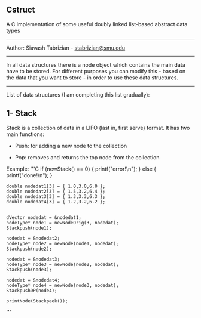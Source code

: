 ## Cstruct
A C implementation of some useful doubly linked list-based abstract data types

-----------

Author: Siavash Tabrizian - stabrizian@smu.edu

-----------

In all data structures there is a node object 
which contains the main data have to be stored.
For different purposes you can modify this  - based on the data that you want to store - 
in order to use these data structures.

-----------

List of data structures (I am completing this list gradually):

## 1- Stack

Stack is a collection of data in a LIFO (last in, first serve) format. 
It has two main functions:

- Push: for adding a new node to the collection

- Pop: removes and returns the top node from the collection

Example:
'''C
	if (newStack() == 0)
	{
		printf("error!\n");
	}
	else
	{
		printf("done!\n");
	}

	double nodedat1[3] = { 1.0,3.0,6.0 };
	double nodedat2[3] = { 1.5,3.2,6.4 };
	double nodedat3[3] = { 1.3,3.3,6.3 };
	double nodedat4[3] = { 1.2,3.2,6.2 };

	
	dVector nodedat = &nodedat1;
	nodeType* node1 = newNodeOrig(3, nodedat);
	Stackpush(node1);

	nodedat = &nodedat2;
	nodeType* node2 = newNode(node1, nodedat);
	Stackpush(node2);

	nodedat = &nodedat3;
	nodeType* node3 = newNode(node2, nodedat);
	Stackpush(node3);

	nodedat = &nodedat4;
	nodeType* node4 = newNode(node3, nodedat);
	StackpushDP(node4);

	printNode(Stackpeek());
'''

